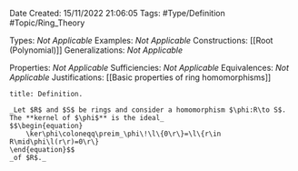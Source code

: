 <div class="topSpace"></div>

Date Created: 15/11/2022 21:06:05
Tags: #Type/Definition #Topic/Ring_Theory

Types: _Not Applicable_
Examples: _Not Applicable_
Constructions: [[Root (Polynomial)]]
Generalizations: _Not Applicable_

Properties: _Not Applicable_
Sufficiencies: _Not Applicable_
Equivalences: _Not Applicable_
Justifications: [[Basic properties of ring homomorphisms]]

``` ad-Definition
title: Definition.

_Let $R$ and $S$ be rings and consider a homomorphism $\phi:R\to S$. The **kernel of $\phi$** is the ideal_
$$\begin{equation}
    \ker\phi\coloneqq\preim_\phi\!\l\{0\r\}=\l\{r\in R\mid\phi\l(r\r)=0\r\}
\end{equation}$$
_of $R$._

```
